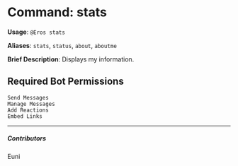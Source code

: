 # Command: stats


**Usage**: `@Eros stats `

**Aliases**: `stats`, `status`, `about`, `aboutme`

**Brief Description**: Displays my information.



## Required Bot Permissions

```
Send Messages
Manage Messages
Add Reactions
Embed Links
```


---

##### Contributors


Euni
